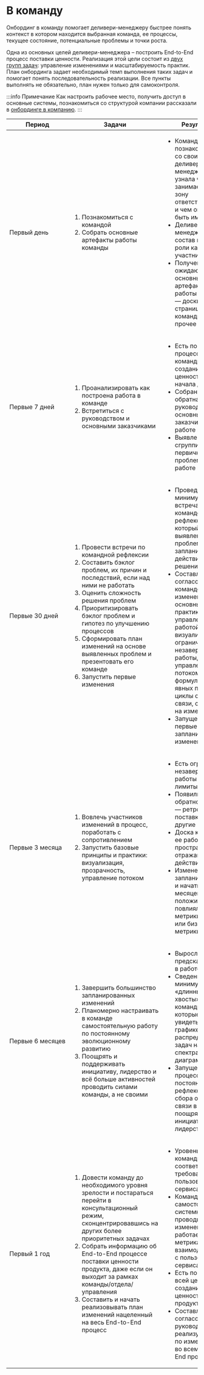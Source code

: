 # В команду
Онбординг в команду помогает деливери-менеджеру быстрее понять контекст в котором находится выбранная команда, ее процессы, текущее состояние, потенциальные проблемы и точки роста.

Одна из основных целей деливери-менеджера – построить End-to-End процесс поставки ценности. Реализация этой цели состоит из [двух групп задач](/profession/about.md#что-делает): управление изменениями и масштабируемость практик. План онбординга задает необходимый темп выполнения таких задач и помогает понять последовательность реализации. Все пункты выполнять не обязательно, план нужен только для самоконтроля.

:::info Примечание
Как настроить рабочее место, получить доступ в основные системы, познакомиться со структурой компании рассказали в [онбординге в компанию](to-company.md).
:::

| Период                      | Задачи                                                                                                                                                                                                                                                                                                                                                                                                          | Результат                                                                                                                                                                                                                                                                                                                                                                                                                                             |
|-----------------------------|-----------------------------------------------------------------------------------------------------------------------------------------------------------------------------------------------------------------------------------------------------------------------------------------------------------------------------------------------------------------------------------------------------------------|-------------------------------------------------------------------------------------------------------------------------------------------------------------------------------------------------------------------------------------------------------------------------------------------------------------------------------------------------------------------------------------------------------------------------------------------------------|
| Первый&nbsp;день            | <ol><li>Познакомиться с командой</li><li>Собрать основные артефакты работы команды</li></ol>                                                                                                                                                                                                                                                                                                                    | <ul><li>Команда познакомилась со своим деливери-менеджером, узнала чем он занимается, его зону ответственности и чем он может быть им полезен</li><li>Деливери-менеджер изучил состав команды и роли каждого участника</li><li>Получены или ожидаются основные артефакты работы команды — доски, вики-страницы команды и прочее</li></ul>                                                                                                             |
| Первые&nbsp;7&nbsp;дней     | <ol><li>Проанализировать как построена работа в команде</li><li>Встретиться с руководством и основными заказчиками</li></ol>                                                                                                                                                                                                                                                                                    | <ul><li>Есть понимание процесса команды по созданию ценности от начала до конца</li><li>Собрана обратная связь руководства и основных заказчиков по работе команды</li><li>Выявлены и сгруппированы первичные проблемы в работе команды</li></ul>                                                                                                                                                                                                     |
| Первые&nbsp;30&nbsp;дней    | <ol><li>Провести встречи по командной рефлексии</li><li>Составить бэклог проблем, их причин и последствий, если над ними не работать</li><li>Оценить сложность решения проблем</li><li>Приоритизировать бэклог проблем и гипотез по улучшению процессов</li><li>Сформировать план изменений на основе выявленных проблем и презентовать его команде</li><li>Запустить первые изменения</li></ol>                | <ul><li>Проведена минимум одна встреча по командой рефлексии, на который были выявлены проблемы и запланированы действия по их решению</li><li>Составлен и согласован с командой план изменений с основными практиками управления работой —  визуализация, ограничения незавершенной работы, управление потоком, формулирование явных правил, циклы обратной связи, согласие на изменения</li><li>Запущены первые запланированные изменения</li></ul> |
| Первые&nbsp;3&nbsp;месяца   | <ol><li>Вовлечь участников изменений в процесс, поработать с сопротивлением</li><li>Запустить базовые принципы и практики: визуализация, прозрачность, управление потоком</li></ol>                                                                                                                                                                                                                             | <ul><li>Есть ограничения незавершенной работы – WIP-лимиты</li><li>Появились циклы обратной связи — ретро, ревью поставки, демо и другие</li><li>Доска команды и ее рабочие пространства отражают действительность</li><li>Изменения, запланированные и начатые пару месяцев назад, положительно повлияли на метрики доставки или бизнес-метрики</li></ul>                                                                                            |
| Первые&nbsp;6&nbsp;месяцев  | <ol><li>Завершить большинство запланированных изменений</li><li>Планомерно&nbsp;настраивать в команде самостоятельную работу по постоянному эволюционному развитию</li><li>Поощрять и поддерживать инициативу, лидерство и всё больше активностей проводить силами команды, а не своими</li></ol>                                                                                                               | <ul><li>Выросла предсказуемость в работе команды</li><li>Сведены к минимуму «длинные хвосты» в работе команды, которые можно увидеть на на графике распределения задач на спектральной диаграмме</li><li>Запущены процессы постоянной рефлексия и сбора обратной связи в команде, поощряется инициатива и лидерство.</li></ul>                                                                                                                        |
| Первый&nbsp;1&nbsp;год      | <ol><li>Довести команду до необходимого уровня зрелости и постараться перейти в консультационный режим, сконцентрировавшись на других более приоритетных задачах</li><li>Собрать информацию об End-to-End процессе поставки ценности продукта, даже если он выходит за рамках команды/отдела/управления</li><li>Составить и начать реализовывать план изменений нацеленный на весь End-to-End процесс</li></ol> | <ul><li>Уровень зрелости команды соответствует требованиям пользователей их сервиса</li><li>Команда самостоятельно и системно проводит изменения, работает с метриками, взаимодействует с пользователями сервиса</li><li>Есть понимание всей цепочки создания ценности продукта</li><li>Составлен, согласован с руководителем и реализуется план по изменениями во всем End-to-End процессе</li></ul>                                                 |
